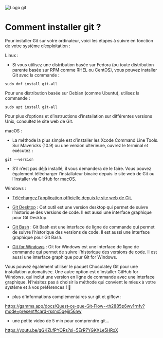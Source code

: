 ![Logo git](https://git-scm.com/images/logos/1color-lightbg@2x.png)

# Comment installer git ?

Pour installer Git sur votre ordinateur, voici les étapes à suivre en fonction de votre système d’exploitation :

Linux :

- Si vous utilisez une distribution basée sur Fedora (ou toute distribution parente basée sur RPM comme RHEL ou CentOS), vous pouvez installer Git avec la commande :

```
sudo dnf install git-all
```

Pour une distribution basée sur Debian (comme Ubuntu), utilisez la commande :

```
sudo apt install git-all
```

Pour plus d’options et d’instructions d’installation sur différentes versions Unix, consultez le site web de Git.

macOS :

- La méthode la plus simple est d’installer les Xcode Command Line Tools. Sur Mavericks (10.9) ou une version ultérieure, ouvrez le terminal et exécutez :

```
git --version
```

- S’il n’est pas déjà installé, il vous demandera de le faire.
  Vous pouvez également télécharger l’installateur binaire depuis le site web de Git ou l’installer via GitHub [for macOS.](https://git-scm.com/download/mac)

Windows :

- [Téléchargez l’application officielle depuis le site web de Git.](https://git-scm.com/downloads)

- [Git Desktop](https://git-scm.com/downloads) : Cet outil est une version desktop qui permet de suivre l’historique des versions de code. Il est aussi une interface graphique pour Git Desktop.

- [Git Bash](https://git-scm.com/downloads) : Git Bash est une interface de ligne de commande qui permet de suivre l’historique des versions de code. Il est aussi une interface graphique pour Git Bash.

- [Git for Windows](https://git-scm.com/downloads) : Git for Windows est une interface de ligne de commande qui permet de suivre l’historique des versions de code. Il est aussi une interface graphique pour Git for Windows.

Vous pouvez également utiliser le paquet Chocolatey Git pour une installation automatisée.
Une autre option est d’installer GitHub for Windows, qui inclut une version en ligne de commande avec une interface graphique.
N’hésitez pas à choisir la méthode qui convient le mieux à votre système et à vos préférences ! 🚀

- plus d'informations complémentaires sur git et giflow :

https://gamma.app/docs/Quest-ce-que-Git-Flow--th2885p6wv1rnfv?mode=present#card-rssnx5gejir56aw

- une petite video de 5 min pour comprendre git...

https://youtu.be/gGKZLfPYORs?si=5ErR7YGKXLe5HRxX
